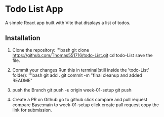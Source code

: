# Todo List App

A simple React app built with Vite that displays a list of todos.

## Installation

1. Clone the repository:
   '''bash
   git clone https://github.com/Thomas551716/todo-List.git
   cd todo-List
   save the file.
2. Commit your changes
Run this in terminal(still inside the 'todo-List' folder):
'''bash
git add .
git commit -m "final cleanup and added README"

3. push the Branch 
git push -u origin week-01-setup
git push

4. Create a PR on Github
go to github
click compare and pull request
compare Base:main to week-01-setup
click create pull request
copy the link for submission.